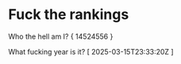 # Fuck the rankings

Who the hell am I?
{ 14524556 }

What fucking year is it?
[ 2025-03-15T23:33:20Z ]
